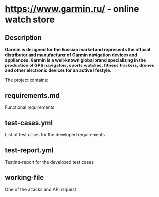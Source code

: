# https://www.garmin.ru/ - online watch store
## Description
**Garmin is designed for the Russian market and represents the official distributor and manufacturer of Garmin navigation devices and appliances. Garmin is a well-known global brand specializing in the production of GPS navigators, sports watches, fitness trackers, drones and other electronic devices for an active lifestyle.**

The project contains:
## requirements.md 
Functional requirements
## test-cases.yml
List of test cases for the developed requirements
## test-report.yml
Testing-report for the developed test cases
## working-file
One of the attacks and API request
